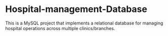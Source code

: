# Hospital-management-Database
This is a MySQL project  that implements a relational database for managing hospital operations across multiple clinics/branches.
